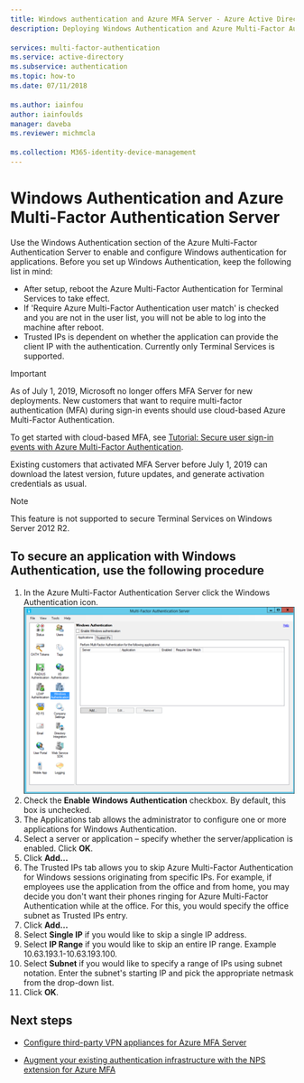 ```yaml
---
title: Windows authentication and Azure MFA Server - Azure Active Directory
description: Deploying Windows Authentication and Azure Multi-Factor Authentication Server.

services: multi-factor-authentication
ms.service: active-directory
ms.subservice: authentication
ms.topic: how-to
ms.date: 07/11/2018

ms.author: iainfou
author: iainfoulds
manager: daveba
ms.reviewer: michmcla

ms.collection: M365-identity-device-management
---
```

# Windows Authentication and Azure Multi-Factor Authentication Server

Use the Windows Authentication section of the Azure Multi-Factor Authentication Server to enable and configure Windows authentication for applications. Before you set up Windows Authentication, keep the following list in mind:

* After setup, reboot the Azure Multi-Factor Authentication for Terminal Services to take effect.
* If 'Require Azure Multi-Factor Authentication user match' is checked and you are not in the user list, you will not be able to log into the machine after reboot.
* Trusted IPs is dependent on whether the application can provide the client IP with the authentication. Currently only Terminal Services is supported.  

> [!IMPORTANT]
> As of July 1, 2019, Microsoft no longer offers MFA Server for new deployments. New customers that want to require multi-factor authentication (MFA) during sign-in events should use cloud-based Azure Multi-Factor Authentication.
>
> To get started with cloud-based MFA, see [Tutorial: Secure user sign-in events with Azure Multi-Factor Authentication](tutorial-enable-azure-mfa.md).
>
> Existing customers that activated MFA Server before July 1, 2019 can download the latest version, future updates, and generate activation credentials as usual.

> [!NOTE]
> This feature is not supported to secure Terminal Services on Windows Server 2012 R2.

## To secure an application with Windows Authentication, use the following procedure

1. In the Azure Multi-Factor Authentication Server click the Windows Authentication icon.
   ![Windows Authentication in MFA Server](./media/howto-mfaserver-windows/windowsauth.png)
2. Check the **Enable Windows Authentication** checkbox. By default, this box is unchecked.
3. The Applications tab allows the administrator to configure one or more applications for Windows Authentication.
4. Select a server or application – specify whether the server/application is enabled. Click **OK**.
5. Click **Add…**
6. The Trusted IPs tab allows you to skip Azure Multi-Factor Authentication for Windows sessions originating from specific IPs. For example, if employees use the application from the office and from home, you may decide you don't want their phones ringing for Azure Multi-Factor Authentication while at the office. For this, you would specify the office subnet as Trusted IPs entry.
7. Click **Add…**
8. Select **Single IP** if you would like to skip a single IP address.
9. Select **IP Range** if you would like to skip an entire IP range. Example 10.63.193.1-10.63.193.100.
10. Select **Subnet** if you would like to specify a range of IPs using subnet notation. Enter the subnet's starting IP and pick the appropriate netmask from the drop-down list.
11. Click **OK**.

## Next steps

- [Configure third-party VPN appliances for Azure MFA Server](howto-mfaserver-nps-vpn.md)

- [Augment your existing authentication infrastructure with the NPS extension for Azure MFA](howto-mfa-nps-extension.md)
